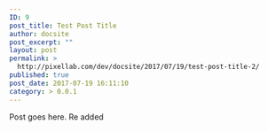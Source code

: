 ```yaml
---
ID: 9
post_title: Test Post Title
author: docsite
post_excerpt: ""
layout: post
permalink: >
  http://pixellab.com/dev/docsite/2017/07/19/test-post-title-2/
published: true
post_date: 2017-07-19 16:11:10
category: > 0.0.1
---
```

Post goes here. Re added

